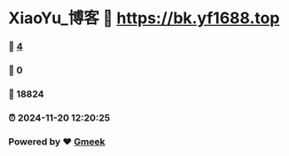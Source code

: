 # XiaoYu_博客 :link: https://bk.yf1688.top 
### :page_facing_up: [4](https://bk.yf1688.top/tag.html) 
### :speech_balloon: 0 
### :hibiscus: 18824 
### :alarm_clock: 2024-11-20 12:20:25 
### Powered by :heart: [Gmeek](https://github.com/Meekdai/Gmeek)
